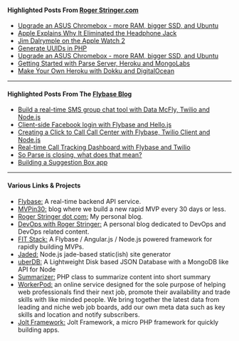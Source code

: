#### Highlighted Posts From <a href="http://rogerstringer.com">Roger Stringer.com</a>

* [Upgrade an ASUS Chromebox - more RAM, bigger SSD, and Ubuntu](http://rogerstringer.com/2014/09/21/upgrade-asus-chromebox-ram-bigger-ssd-ubuntu)
* [Apple Explains Why It Eliminated the Headphone Jack](/2016/09/08/apple-explains-why-it-eliminated-the-headphone-jack/ "Apple Explains Why It Eliminated the Headphone Jack")
* [Jim Dalrymple on the Apple Watch 2](/2016/09/14/jim-dalrymple-on-the-apple-watch-2/ "Jim Dalrymple on the Apple Watch 2")
* [Generate UUIDs in PHP](/2013/11/15/generate-uuids-php/ "Generate UUIDs in PHP")
* [Upgrade an ASUS Chromebox - more RAM, bigger SSD, and Ubuntu](/2014/09/21/upgrade-asus-chromebox-ram-bigger-ssd-ubuntu/ "Upgrade an ASUS Chromebox - more RAM, bigger SSD, and Ubuntu")
* [Getting Started with Parse Server, Heroku and MongoLabs](/2016/02/04/parse-server-heroku/ "Getting Started with Parse Server, Heroku and MongoLabs")
* [Make Your Own Heroku with Dokku and DigitalOcean](/2015/05/13/make-your-own-heroku/ "Make Your Own Heroku with Dokku and DigitalOcean")

<hr/>

#### Highlighted Posts From The <a href="http://blog.flybase.io">Flybase Blog</a>

* [Build a real-time SMS group chat tool with Data McFly, Twilio and Node.js](/2015/03/31/group-chat-twilio/ "Build a real-time SMS group chat tool with Data McFly, Twilio and Node.js")
* [Client-side Facebook login with Flybase and Hello.js](/2015/08/12/client-side-login-flybase-hellojs/ "Client-side Facebook login with Flybase and Hello.js")
* [Creating a Click to Call Call Center with Flybase, Twilio Client and Node.js](/2015/08/22/creating-a-click-to-call-service-with-twilio-client-flybase-and-node/ "Creating a Click to Call Call Center with Flybase, Twilio Client and Node.js")
* [Real-time Call Tracking Dashboard with Flybase and Twilio](/2016/09/09/call-tracking-dashboard/ "Real-time Call Tracking Dashboard with Flybase and Twilio")
* [So Parse is closing, what does that mean?](/2016/02/02/parse-closing/ "So Parse is closing, what does that mean?")
* [Building a Suggestion Box app](/2016/06/09/building-a-suggestion-box/ "Building a Suggestion Box app")

<hr/>

#### Various Links &amp; Projects

* [Flybase:](https://flybase.io) A real-time backend API service.
* [MVPin30:](http://mvpin30) blog where we build a new rapid MVP every 30 days or less.
* [Roger Stringer dot com:](http://rogerstringer.com/) My personal blog.
* [DevOps with Roger Stringer:](http://devops.freekrai.net/) A personal blog dedicated to DevOps and DevOps related content.
* [FIT Stack:](https://github.com/flybaseio/fit-stack) A Flybase / Angular.js / Node.js powered framework for rapidly building MVPs.
* [Jaded:](https://github.com/freekrai/jaded) Node.js jade-based static(ish) site generator
* [uberDB:](http://freekrai.github.io/uberdb/) A Lightweight Disk based JSON Database with a MongoDB like API for Node
* [Summarizer:](https://github.com/freekrai/summarizer) PHP class to summarize content into short summary
* [WorkerPod:](http://workerpod.com/) an online service designed for the sole purpose of helping web professionals find their next job, promote their availability and trade skills with like minded people. We bring together the latest data from leading and niche web job boards, add our own meta data such as key skills and location and notify subscribers.
* [Jolt Framework:](http://joltframework.com/) Jolt Framework, a micro PHP framework for quickly building apps.